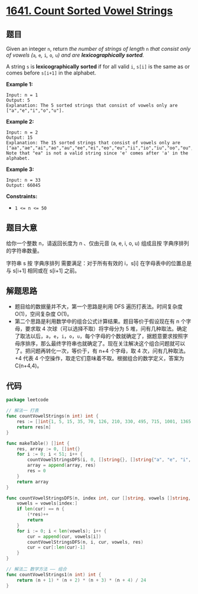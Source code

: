 # [1641. Count Sorted Vowel Strings](https://leetcode.com/problems/count-sorted-vowel-strings/)


## 题目

Given an integer `n`, return *the number of strings of length* `n` *that consist only of vowels (*`a`*,* `e`*,* `i`*,* `o`*,* `u`*) and are **lexicographically sorted**.*

A string `s` is **lexicographically sorted** if for all valid `i`, `s[i]` is the same as or comes before `s[i+1]` in the alphabet.

**Example 1:**

```
Input: n = 1
Output: 5
Explanation: The 5 sorted strings that consist of vowels only are ["a","e","i","o","u"].
```

**Example 2:**

```
Input: n = 2
Output: 15
Explanation: The 15 sorted strings that consist of vowels only are
["aa","ae","ai","ao","au","ee","ei","eo","eu","ii","io","iu","oo","ou","uu"].
Note that "ea" is not a valid string since 'e' comes after 'a' in the alphabet.

```

**Example 3:**

```
Input: n = 33
Output: 66045

```

**Constraints:**

- `1 <= n <= 50`

## 题目大意

给你一个整数 n，请返回长度为 n 、仅由元音 (a, e, i, o, u) 组成且按 字典序排列 的字符串数量。

字符串 s 按 字典序排列 需要满足：对于所有有效的 i，s[i] 在字母表中的位置总是与 s[i+1] 相同或在 s[i+1] 之前。

## 解题思路

- 题目给的数据量并不大，第一个思路是利用 DFS 遍历打表法。时间复杂度 O(1)，空间复杂度 O(1)。
- 第二个思路是利用数学中的组合公式计算结果。题目等价于假设现在有 n 个字母，要求取 4 次球（可以选择不取）将字母分为 5 堆，问有几种取法。确定了取法以后，`a`，`e`，`i`，`o`，`u`，每个字母的个数就确定了，据题意要求按照字母序排序，那么最终字符串也就确定了。现在关注解决这个组合问题就可以了。把问题再转化一次，等价于，有 n+4 个字母，取 4 次，问有几种取法。+4 代表 4 个空操作，取走它们意味着不取。根据组合的数学定义，答案为 C(n+4,4)。

## 代码

```go
package leetcode

// 解法一 打表
func countVowelStrings(n int) int {
    res := []int{1, 5, 15, 35, 70, 126, 210, 330, 495, 715, 1001, 1365, 1820, 2380, 3060, 3876, 4845, 5985, 7315, 8855, 10626, 12650, 14950, 17550, 20475, 23751, 27405, 31465, 35960, 40920, 46376, 52360, 58905, 66045, 73815, 82251, 91390, 101270, 111930, 123410, 135751, 148995, 163185, 178365, 194580, 211876, 230300, 249900, 270725, 292825, 316251}
    return res[n]
}

func makeTable() []int {
    res, array := 0, []int{}
    for i := 0; i < 51; i++ {
        countVowelStringsDFS(i, 0, []string{}, []string{"a", "e", "i", "o", "u"}, &res)
        array = append(array, res)
        res = 0
    }
    return array
}

func countVowelStringsDFS(n, index int, cur []string, vowels []string, res *int) {
    vowels = vowels[index:]
    if len(cur) == n {
        (*res)++
        return
    }
    for i := 0; i < len(vowels); i++ {
        cur = append(cur, vowels[i])
        countVowelStringsDFS(n, i, cur, vowels, res)
        cur = cur[:len(cur)-1]
    }
}

// 解法二 数学方法 —— 组合
func countVowelStrings1(n int) int {
    return (n + 1) * (n + 2) * (n + 3) * (n + 4) / 24
}
```